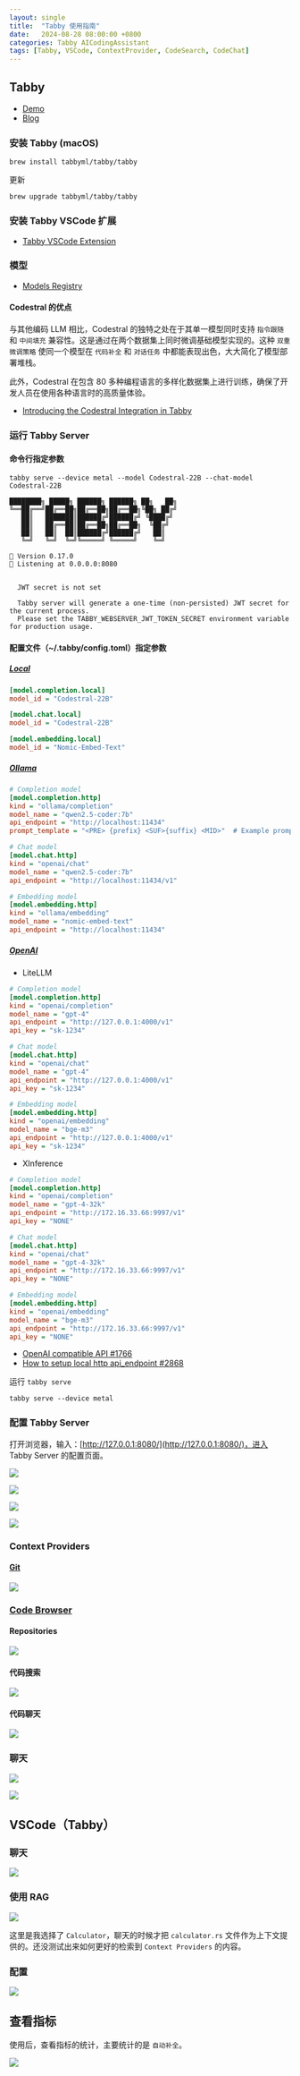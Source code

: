 ```yaml
---
layout: single
title:  "Tabby 使用指南"
date:   2024-08-28 08:00:00 +0800
categories: Tabby AICodingAssistant
tags: [Tabby, VSCode, ContextProvider, CodeSearch, CodeChat]
---
```


## Tabby
- [Demo](https://demo.tabbyml.com/)
- [Blog](https://tabby.tabbyml.com/blog/)

### 安装 Tabby (macOS)

```shell
brew install tabbyml/tabby/tabby
```

更新

```shell
brew upgrade tabbyml/tabby/tabby
```

### 安装 Tabby VSCode 扩展
- [Tabby VSCode Extension](https://marketplace.visualstudio.com/items?itemName=TabbyML.vscode-tabby)

### 模型
- [Models Registry](https://tabby.tabbyml.com/docs/models/)

#### Codestral 的优点

与其他编码 LLM 相比，Codestral 的独特之处在于其单一模型同时支持 `指令跟随` 和 `中间填充` 兼容性。这是通过在两个数据集上同时微调基础模型实现的。这种 `双重微调策略` 使同一个模型在 `代码补全` 和 `对话任务` 中都能表现出色，大大简化了模型部署堆栈。

此外，Codestral 在包含 80 多种编程语言的多样化数据集上进行训练，确保了开发人员在使用各种语言时的高质量体验。

- [Introducing the Codestral Integration in Tabby](https://tabby.tabbyml.com/blog/2024/07/09/tabby-codestral/)

### 运行 Tabby Server

#### 命令行指定参数

```shell
tabby serve --device metal --model Codestral-22B --chat-model Codestral-22B
```
```
████████╗ █████╗ ██████╗ ██████╗ ██╗   ██╗
╚══██╔══╝██╔══██╗██╔══██╗██╔══██╗╚██╗ ██╔╝
   ██║   ███████║██████╔╝██████╔╝ ╚████╔╝ 
   ██║   ██╔══██║██╔══██╗██╔══██╗  ╚██╔╝  
   ██║   ██║  ██║██████╔╝██████╔╝   ██║   
   ╚═╝   ╚═╝  ╚═╝╚═════╝ ╚═════╝    ╚═╝   

📄 Version 0.17.0
🚀 Listening at 0.0.0.0:8080


  JWT secret is not set

  Tabby server will generate a one-time (non-persisted) JWT secret for the current process.
  Please set the TABBY_WEBSERVER_JWT_TOKEN_SECRET environment variable for production usage.
```

#### 配置文件（~/.tabby/config.toml）指定参数

##### [Local](https://tabby.tabbyml.com/docs/administration/model/)

```ini
[model.completion.local]
model_id = "Codestral-22B"

[model.chat.local]
model_id = "Codestral-22B"

[model.embedding.local]
model_id = "Nomic-Embed-Text"
```

##### [Ollama](https://tabby.tabbyml.com/docs/references/models-http-api/ollama/)

```ini
# Completion model
[model.completion.http]
kind = "ollama/completion"
model_name = "qwen2.5-coder:7b"
api_endpoint = "http://localhost:11434"
prompt_template = "<PRE> {prefix} <SUF>{suffix} <MID>"  # Example prompt template for the odeLlama model series.

# Chat model
[model.chat.http]
kind = "openai/chat"
model_name = "qwen2.5-coder:7b"
api_endpoint = "http://localhost:11434/v1"

# Embedding model
[model.embedding.http]
kind = "ollama/embedding"
model_name = "nomic-embed-text"
api_endpoint = "http://localhost:11434"
```

##### [OpenAI](https://tabby.tabbyml.com/docs/references/models-http-api/openai/)

- LiteLLM

```ini
# Completion model
[model.completion.http]
kind = "openai/completion"
model_name = "gpt-4"
api_endpoint = "http://127.0.0.1:4000/v1"
api_key = "sk-1234"

# Chat model
[model.chat.http]
kind = "openai/chat"
model_name = "gpt-4"
api_endpoint = "http://127.0.0.1:4000/v1"
api_key = "sk-1234"

# Embedding model
[model.embedding.http]
kind = "openai/embedding"
model_name = "bge-m3"
api_endpoint = "http://127.0.0.1:4000/v1"
api_key = "sk-1234"
```

- XInference

```ini
# Completion model
[model.completion.http]
kind = "openai/completion"
model_name = "gpt-4-32k"
api_endpoint = "http://172.16.33.66:9997/v1"
api_key = "NONE"

# Chat model
[model.chat.http]
kind = "openai/chat"
model_name = "gpt-4-32k"
api_endpoint = "http://172.16.33.66:9997/v1"
api_key = "NONE"

# Embedding model
[model.embedding.http]
kind = "openai/embedding"
model_name = "bge-m3"
api_endpoint = "http://172.16.33.66:9997/v1"
api_key = "NONE"
```

- [OpenAI compatible API #1766](https://github.com/TabbyML/tabby/issues/1766)
- [How to setup local http api_endpoint #2868](https://github.com/TabbyML/tabby/discussions/2868)

运行 `tabby serve`

```shell
tabby serve --device metal
```

### 配置 Tabby Server

打开浏览器，输入：[http://127.0.0.1:8080/](http://127.0.0.1:8080/)，进入 Tabby Server 的配置页面。

![](/images/2024/Tabby2/tabby-server-1-welcome.png)

![](/images/2024/Tabby2/tabby-server-2-create-admin-account.png)

![](/images/2024/Tabby2/tabby-server-3-congratulations.png)

![](/images/2024/Tabby2/tabby-server-4-home.png)

### Context Providers
#### [Git](http://127.0.0.1:8080/settings/providers/git)

![](/images/2024/Tabby2/Tabby-Context-Providers-Git.png)

### [Code Browser](http://127.0.0.1:8080/files)

#### Repositories

![](/images/2024/Tabby2/code-browser.png)

#### 代码搜索

![](/images/2024/Tabby2/tabby-source-code-search.png)

#### 代码聊天

![](/images/2024/Tabby2/code-browser-tabby-chat.png)

### 聊天

![](/images/2024/Tabby2/tabby-server-chat.png)

![](/images/2024/Tabby2/tabby-server-chat-rag.png)

## VSCode（Tabby）

### 聊天

![](/images/2024/Tabby2/vscode-tabby-chat.png)

### 使用 RAG

![](/images/2024/Tabby2/vscode-tabby.png)

这里是我选择了 `Calculator`，聊天的时候才把 `calculator.rs` 文件作为上下文提供的。还没测试出来如何更好的检索到 `Context Providers` 的内容。

### 配置

![](/images/2024/Tabby2/vscode-tabby-settings.png)


## 查看指标

使用后，查看指标的统计，主要统计的是 `自动补全`。

![](/images/2024/Tabby2/tabby-server-home.png)
